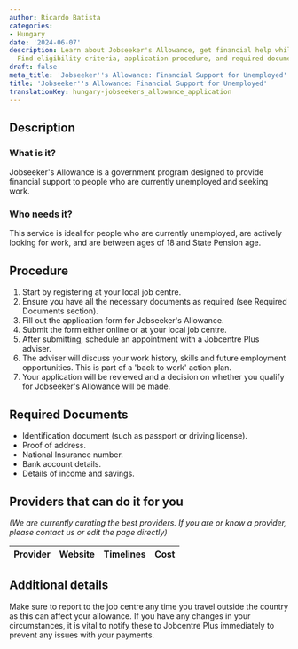 ```yaml
---
author: Ricardo Batista
categories:
- Hungary
date: '2024-06-07'
description: Learn about Jobseeker's Allowance, get financial help while job hunting.
  Find eligibility criteria, application procedure, and required documents.
draft: false
meta_title: 'Jobseeker''s Allowance: Financial Support for Unemployed'
title: 'Jobseeker''s Allowance: Financial Support for Unemployed'
translationKey: hungary-jobseekers_allowance_application
---
```



## Description
### What is it?
Jobseeker's Allowance is a government program designed to provide financial support to people who are currently unemployed and seeking work.

### Who needs it?
This service is ideal for people who are currently unemployed, are actively looking for work, and are between ages of 18 and State Pension age. 

## Procedure
1. Start by registering at your local job centre.
2. Ensure you have all the necessary documents as required (see Required Documents section). 
3. Fill out the application form for Jobseeker's Allowance.
4. Submit the form either online or at your local job centre.
5. After submitting, schedule an appointment with a Jobcentre Plus adviser.
6. The adviser will discuss your work history, skills and future employment opportunities. This is part of a 'back to work' action plan.
7. Your application will be reviewed and a decision on whether you qualify for Jobseeker's Allowance will be made. 

## Required Documents
- Identification document (such as passport or driving license).
- Proof of address.
- National Insurance number.
- Bank account details.
- Details of income and savings.

## Providers that can do it for you

_(We are currently curating the best providers. If you are or know a provider, please contact us or edit the page directly)_

| Provider        |     Website     |     Timelines    |       Cost      |
| --------------- | --------------- |  :-------------: | :-------------: |

## Additional details
Make sure to report to the job centre any time you travel outside the country as this can affect your allowance. If you have any changes in your circumstances, it is vital to notify these to Jobcentre Plus immediately to prevent any issues with your payments.